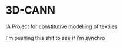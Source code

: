 # 3D-CANN
IA Project for constitutive modelling of textiles

I'm pushing this shit to see if i'm synchro
